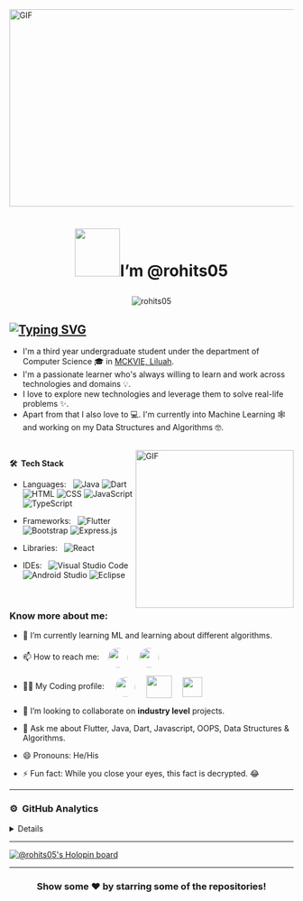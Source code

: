 <img height="350px" width="1000px" alt="GIF" src="https://media.giphy.com/media/sOkEDFAdHCDRK/giphy.gif" />

# <p align="center"> <img src="https://i.pinimg.com/originals/57/5a/20/575a20918d349a354cc636a0d49b35a0.gif" width="80" height="85" />I’m @rohits05 </p>


<p align="center"> <!-- &nbsp; &nbsp;	<a href="https://dev.to/rohits05"><img src="https://img.shields.io/badge/DEV.TO-%231572B6.svg?&amp;style=for-the-badge&amp;logo=dev%20to&amp;logoColor=white" alt="Dev to"></a> &nbsp;&nbsp; -->
<img src="https://komarev.com/ghpvc/?username=rohits05&label=Profile%20views&color=0e75b6&style=flat" alt="rohits05" /> </p>

## [![Typing SVG](https://readme-typing-svg.herokuapp.com?right=true&color=FFFFFF&lines=Glad+To+See+You+Here+!+🤩+)](https://git.io/typing-svg)

* I'm a third year undergraduate student under the department of Computer Science 🎓 in [MCKVIE, Liluah](http://www.mckvie.edu.in/).
* I'm a passionate learner who's always willing to learn and work across technologies and domains 💡. 
* I love to explore new technologies and leverage them to solve real-life problems ✨. 
* Apart from that I also love to 💻. I'm currently into Machine Learning 🕸️ and working on my Data Structures and Algorithms 🤓.

<br />

<img align="right" height="280" width="280" alt="GIF" src="https://camo.githubusercontent.com/410dd0b1b800cd1e13965237beee2a32474be978/68747470733a2f2f6d656469612e67697068792e636f6d2f6d656469612f4d3967624264396e6244724f5475314d71782f67697068792e676966" />

 **🛠 &nbsp;Tech Stack**

- Languages: &nbsp;
  ![Java](https://img.shields.io/badge/-Java-333333?style=flat&logo=Java&logoColor=007ACC)
  ![Dart](https://img.shields.io/badge/-Dart-333333?style=flat&logo=Dart&logoColor=007ACC)
  ![HTML](https://img.shields.io/badge/-HTML-333333?style=flat&logo=HTML5)
  ![CSS](https://img.shields.io/badge/-CSS-333333?style=flat&logo=CSS3&logoColor=1572B6)
  ![JavaScript](https://img.shields.io/badge/-JavaScript-333333?style=flat&logo=javascript)
  ![TypeScript](https://img.shields.io/badge/-TypeScript-333333?style=flat&logo=typescript)

- Frameworks: &nbsp;
  ![Flutter](https://img.shields.io/badge/-Flutter-333333?style=flat&logo=flutter&logoColor=007ACC)
  ![Bootstrap](https://img.shields.io/badge/-Bootstrap-333333?style=flat&logo=bootstrap&logoColor=563D7C)
  ![Express.js](https://img.shields.io/badge/-Express.js-333333?style=flat&logo=node.js)

<!-- - Databases:  &nbsp;
  ![Firestore](https://img.shields.io/badge/-Firestore-333333?style=flat&logo=firebase)
  ![MongoDB Atlas](https://img.shields.io/badge/-MongoDB%20Atlas-333333?style=flat&logo=mongodb)
  ![MySql](https://img.shields.io/badge/-MySql-333333?style=flat&logo=mysql) -->
- Libraries: &nbsp;
  ![React](https://img.shields.io/badge/-React-333333?style=flat&logo=react) 
<!--   ![Next](https://img.shields.io/badge/-Nextjs-333333?style=flat&logo=nextjs)  -->

- IDEs: &nbsp;
  ![Visual Studio Code](https://img.shields.io/badge/-Visual%20Studio%20Code-333333?style=flat&logo=visual-studio-code&logoColor=007ACC)
  ![Android Studio](https://img.shields.io/badge/-Android%20Studio-333333?style=flat&logo=android-studio)
  ![Eclipse](https://img.shields.io/badge/-Eclipse-333333?style=flat&logo=eclipse)

<br>

### Know more about me:


- 🌱 I’m currently learning ML and learning about different algorithms.

- 📫 How to reach me:&nbsp; &nbsp; <a href="https://www.linkedin.com/in/rohits05/" target="blank"><img align="center" src="https://c.tenor.com/8q8PYGT5jW0AAAAd/linkedin-teameasil.gif" alt="" height="35" width="35" style="border-radius: 50px"/></a> &nbsp;  &nbsp; <a href="https://www.instagram.com/_rohit.shaw/" target="blank"><img align="center" src="https://static.dezeen.com/uploads/2016/05/instagram-logo-redesign-design-graphics-digital-media-app_dezeen_sq.gif" alt="" height="35" width="35" style="border-radius: 45px"/></a> &nbsp;


- 🏄‍♂️ My Coding profile:  &nbsp; &nbsp; <a href="https://codeforces.com/profile/rohits05" target="blank"><img align="center" src="https://play-lh.googleusercontent.com/EkSlLWf2-04k5Y5F_MDLqoXPdo0TyZX3zKdCfsEUDqVB7INUypTOd6AVmkE_X7ej3JuR" alt="" height="35" width="35" style="border-radius: 50px"/></a> &nbsp; &nbsp; <a href="https://leetcode.com/rohits05/" target="blank"><img align="center" src="https://camo.githubusercontent.com/cc970ca71436129d452abe304b052203754cf170951dd0a2a1903613f5b32999/68747470733a2f2f692e70696e696d672e636f6d2f6f726967696e616c732f37332f65312f35342f37336531353432323031316537363365613962333033613737333865373161332e676966" alt="" height="40" width="45" /></a> &nbsp; &nbsp; <a href="https://auth.geeksforgeeks.org/user/rohits05/practice/" target="blank"><img align="center" src="https://media.geeksforgeeks.org/wp-content/uploads/20210608021423/Output.gif" alt="" height="35" width="35" /></a>  

-  👯 I’m looking to collaborate on **industry level** projects.

-  💬 Ask me about Flutter, Java, Dart, Javascript, OOPS, Data Structures & Algorithms.

-  😄 Pronouns: He/His

-  ⚡ Fun fact: While you close your eyes, this fact is decrypted. 😂

<!-- ### Languages and Tools::

![C](https://img.shields.io/badge/C%20-%23E34F26.svg?&style=for-the-badge&logo=C&logoColor=white)
![C++](https://img.shields.io/badge/c++%20-%2300599C.svg?&style=for-the-badge&logo=c%2B%2B&ogoColor=white)
![HTML](https://img.shields.io/badge/html%20-%23E34F26.svg?&style=for-the-badge&logo=html5&logoColor=white)
![CSS](https://img.shields.io/badge/css%20-%231572B6.svg?&style=for-the-badge&logo=css3&logoColor=white)
![Python](https://img.shields.io/badge/python%20-%23E34F26.svg?&style=for-the-badge&logo=python&ogoColor=white)
![SQL](https://img.shields.io/badge/SQL%20-%2300599C.svg?&style=for-the-badge&logo=sql&ogoColor=white)
![SQL](https://img.shields.io/badge/Flask%20-%2300599C.svg?&style=for-the-badge&logo=flask&ogoColor=white)

![VSCode](https://img.shields.io/badge/-vscode-00a8e8?style=for-the-badge&logo=visual-studio-code)
![Git](https://img.shields.io/badge/git%20-%23F05033.svg?&style=for-the-badge&logo=git&logoColor=white)
![Linux](https://img.shields.io/badge/-linux-772953?style=for-the-badge&logo=linux)
 -->

<!--<p align="center"><img width="50%" src="https://github-readme-stats.vercel.app/api?username=vinaysaw&show_icons=true" /></p>

 <img align="center" src="https://github-readme-stats.vercel.app/api/top-langs/?username=syedareehaquasar&theme=radical&hide_langs_below=1" /> -->


<hr>

### ⚙️ &nbsp;GitHub Analytics
<details>
<table style="width:100%">
  <tr>
    <td> &nbsp; &nbsp; &nbsp; <img src="https://github-readme-stats.vercel.app/api?username=rohits05&show_icons=true&theme=tokyonight&count_private=false" alt="rohits05" /> &nbsp; &nbsp; &nbsp;</td>
   &nbsp; &nbsp; <td> &nbsp; &nbsp; &nbsp; <img width="460px" src="https://github-readme-stats.vercel.app/api/top-langs/?username=rohits05&hide=html&hide_title=true&hide_border=true&layout=compact&langs_count=6&text_color=000&icon_color=fff&bg_color=0,52fa5a,4dfcff,c64dff&theme=graywhite"> &nbsp; &nbsp; &nbsp;
</td> 

  </tr>
</table>

<!-- ![Code Time](http://img.shields.io/badge/Code%20Time-0%20secs-blue) -->

<table style="width:100%">
  <tr>
        <td> <img src="https://activity-graph.herokuapp.com/graph?username=rohits05&theme=github"> </td>
  </tr>
</table>
<br>
<!-- *** -->

<!-- **⚙🏆 &nbsp;Trophies**
<br> -->
[![trophy](https://github-profile-trophy.vercel.app/?username=rohits05&theme=onestar)](https://github.com/ryo-ma/github-profile-trophy) 
</details>
<hr>
<!-- <br> -->

[![@rohits05's Holopin board](https://holopin.me/rohits05)](https://holopin.io/@rohits05)
<div align="center">
<hr>

### Show some ❤️ by starring some of the repositories!

</div>

